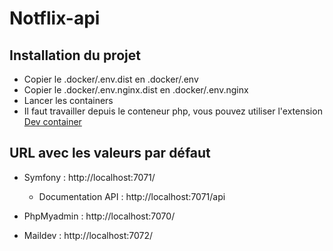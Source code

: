 # Notflix-api

## Installation du projet

- Copier le .docker/.env.dist en .docker/.env
- Copier le .docker/.env.nginx.dist en .docker/.env.nginx
- Lancer les containers
- Il faut travailler depuis le conteneur php, vous pouvez utiliser l'extension [Dev container](https://marketplace.visualstudio.com/items?itemName=ms-vscode-remote.remote-containers)

## URL avec les valeurs par défaut

- Symfony : http://localhost:7071/
    - Documentation API : http://localhost:7071/api
    
- PhpMyadmin : http://localhost:7070/
- Maildev : http://localhost:7072/
